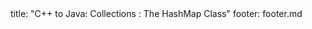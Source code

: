 <frontmatter>
title: "C++ to Java: Collections : The HashMap Class"
footer: footer.md
</frontmatter>

<include src="unit-inPage-asFlat.md" boilerplate />